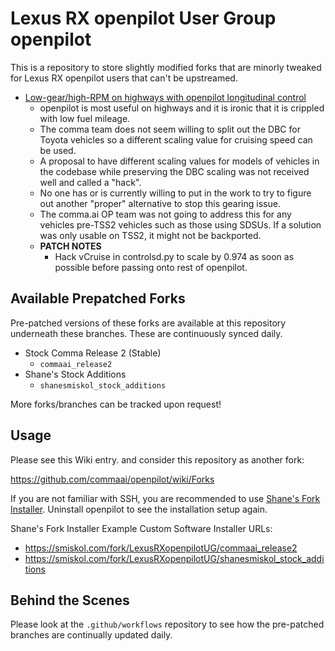 # Lexus RX openpilot User Group openpilot

This is a repository to store slightly modified forks that are minorly tweaked
for Lexus RX openpilot users that can't be upstreamed.

* [Low-gear/high-RPM on highways with openpilot longitudinal control][ghopissue]
  * openpilot is most useful on highways and it is ironic that it is crippled
    with low fuel mileage.
  * The comma team does not seem willing to split out the DBC for Toyota
    vehicles so a different scaling value for cruising speed can be used.
  * A proposal to have different scaling values for models of vehicles in the
    codebase while preserving the DBC scaling was not received well and called
    a "hack".
  * No one has or is currently willing to put in the work to try to figure out
    another "proper" alternative to stop this gearing issue.
  * The comma.ai OP team was not going to address this for any vehicles pre-TSS2
    vehicles such as those using SDSUs. If a solution was only usable on TSS2,
    it might not be backported.
  * **PATCH NOTES**
    * Hack vCruise in controlsd.py to scale by 0.974 as soon as possible before
      passing onto rest of openpilot.

## Available Prepatched Forks

Pre-patched versions of these forks are available at this repository underneath
these branches. These are continuously synced daily.

* Stock Comma Release 2 (Stable)
  * `commaai_release2`
* Shane's Stock Additions
  * `shanesmiskol_stock_additions`

More forks/branches can be tracked upon request!

## Usage

Please see this Wiki entry. and consider this repository as another fork:

https://github.com/commaai/openpilot/wiki/Forks

If you are not familiar with SSH, you are recommended to use
[Shane's Fork Installer][shaneforkinstaller]. Uninstall openpilot to see the
installation setup again.

Shane's Fork Installer Example Custom Software Installer URLs:

* https://smiskol.com/fork/LexusRXopenpilotUG/commaai_release2
* https://smiskol.com/fork/LexusRXopenpilotUG/shanesmiskol_stock_additions

## Behind the Scenes

Please look at the `.github/workflows` repository to see how the pre-patched
branches are continually updated daily.


[ghopissue]: https://github.com/commaai/openpilot/issues/2106
[shaneforkinstaller]: https://github.com/ShaneSmiskol/openpilot-installer-generator
